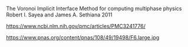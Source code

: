 The Voronoi Implicit Interface Method for computing multiphase physics
Robert I. Sayea and James A. Sethiana
2011

https://www.ncbi.nlm.nih.gov/pmc/articles/PMC3241776/

https://www.pnas.org/content/pnas/108/49/19498/F6.large.jpg

